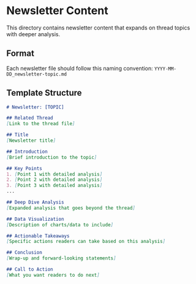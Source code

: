 # Newsletter Content

This directory contains newsletter content that expands on thread topics with deeper analysis.

## Format

Each newsletter file should follow this naming convention:
`YYYY-MM-DD_newsletter-topic.md`

## Template Structure

```markdown
# Newsletter: [TOPIC]

## Related Thread
[Link to the thread file]

## Title
[Newsletter title]

## Introduction
[Brief introduction to the topic]

## Key Points
1. [Point 1 with detailed analysis]
2. [Point 2 with detailed analysis]
3. [Point 3 with detailed analysis]
...

## Deep Dive Analysis
[Expanded analysis that goes beyond the thread]

## Data Visualization
[Description of charts/data to include]

## Actionable Takeaways
[Specific actions readers can take based on this analysis]

## Conclusion
[Wrap-up and forward-looking statements]

## Call to Action
[What you want readers to do next]
```

